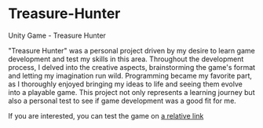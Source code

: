 # Treasure-Hunter
Unity Game - Treasure Hunter

"Treasure Hunter" was a personal project driven by my desire to learn game development and test my skills in this area.
Throughout the development process, I delved into the creative aspects, brainstorming the game's format and letting my imagination run wild.
Programming became my favorite part, as I thoroughly enjoyed bringing my ideas to life and seeing them evolve into a playable game.
This project not only represents a learning journey but also a personal test to see if game development was a good fit for me.

If you are interested, you can test the game on [a relative link](Executable\TreasureHunter.exe)
